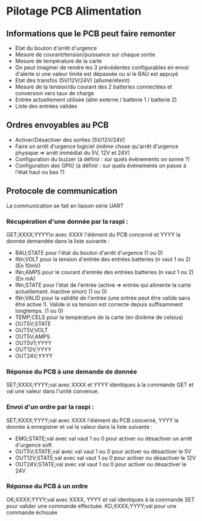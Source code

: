 # Pilotage PCB Alimentation

## Informations que le PCB peut faire remonter
- Etat du bouton d'arrêt d'urgence
- Mesure de courant/tension/puissance sur chaque sortie
- Mesure de température de la carte
- On peut imaginer de rendre les 3 précédentes configurables en envoi d'alerte si une valeur limite est dépassée ou si le BAU est appuyé
- Etat des transfos (5V/12V/24V) (allumé/éteint)
- Mesure de la tension/du courant des 2 batteries connectées et conversion vers taux de charge
- Entrée actuellement utilisée (alim externe / batterie 1 / batterie 2)
- Liste des entrées valides
## Ordres envoyables au PCB
- Activer/Désactiver des sorties (5V/12V/24V)
- Faire un arrêt d'urgence logiciel (même chose qu'arrêt d'urgence physique => arrêt immédiat du 5V, 12V et 24V)
- Configuration du buzzer (à définir : sur quels évènements on sonne ?)
- Configuration des GPIO (à définir : sur quels évènements on passe à l'état haut ou bas ?)
## Protocole de communication
La communication se fait en liaison série UART
### Récupération d'une donnée par la raspi :
GET;XXXX;YYYY\n avec XXXX l'élément du PCB concerné et YYYY la donnée demandée dans la liste suivante :
- BAU;STATE pour l'état du bouton d'arrêt d'urgence (1 ou 0)
- INn;VOLT pour la tension d'entrée des entrées batteries (n vaut 1 ou 2) (En 10mV)
- INn;AMPS pour le courant d'entrée des entrées batteries (n vaut 1 ou 2) (En mA)
- INn;STATE pour l'état de l'entrée (active => entrée qui alimente la carte actuellement. Inactive sinon) (1 ou 0)
- INn;VALID pour la validité de l'entrée (une entrée peut être valide sans être active !). Valide si sa tension est correcte depuis suffisamment longtemps. (1 ou 0)
- TEMP;CELS pour la température de la carte (en dixième de celsius)
- OUT5V;STATE
- OUT5V;VOLT
- OUT5V;AMPS
- OUT5V1;YYYY
- OUT12V;YYYY
- OUT24V;YYYY
### Réponse du PCB à une demande de donnée
SET;XXXX;YYYY;val avec XXXX et YYYY identiques à la commande GET et val une valeur dans l'unité convenue.
### Envoi d'un ordre par la raspi :
SET;XXXX;YYYY;val avec XXXX l'élément du PCB concerné, YYYY la donnée à enregistrer et val la valeur dans la liste suivante :
- EMG;STATE;val avec val vaut 1 ou 0 pour activer ou désactiver un arrêt d'urgence soft
- OUT5V;STATE;val avec val vaut 1 ou 0 pour activer ou désactiver le 5V
- OUT12V;STATE;val avec val vaut 1 ou 0 pour activer ou désactiver le 12V
- OUT24V;STATE;val avec val vaut 1 ou 0 pour activer ou désactiver le 24V
### Réponse du PCB à un ordre
OK;XXXX;YYYY;val avec XXXX, YYYY et val identiques à la commande SET pour valider une commande effectuée.
KO;XXXX;YYYY;val pour une commande échouée